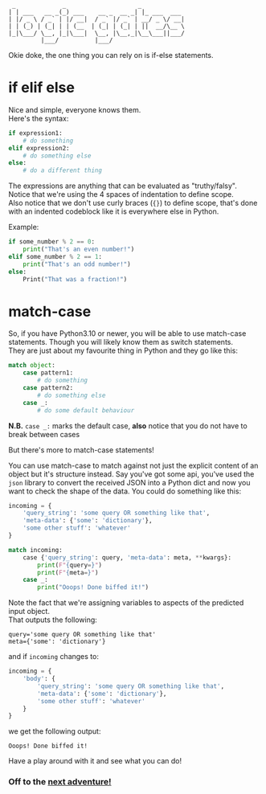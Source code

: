 ```
 _             _                    _            
| | ___   __ _(_) ___    __ _  __ _| |_ ___  ___ 
| |/ _ \ / _` | |/ __|  / _` |/ _` | __/ _ \/ __|
| | (_) | (_| | | (__  | (_| | (_| | ||  __/\__ \
|_|\___/ \__, |_|\___|  \__, |\__,_|\__\___||___/
         |___/          |___/    
```

Okie doke, the one thing you can rely on is if-else statements.  

# if elif else

Nice and simple, everyone knows them.  
Here's the syntax:
``` python
if expression1:
    # do something
elif expression2:
    # do something else
else:
    # do a different thing
```
The expressions are anything that can be evaluated as "truthy/falsy".  
Notice that we're using the 4 spaces of indentation to define scope.  
Also notice that we don't use curly braces (`{}`) to define scope, that's done with an indented codeblock like it is everywhere else in Python.

Example:
``` python
if some_number % 2 == 0:
    print("That's an even number!")
elif some_number % 2 == 1:
    print("That's an odd number!")
else:
    Print("That was a fraction!")
```

# match-case
So, if you have Python3.10 or newer, you will be able to use match-case statements. Though you will likely know them as switch statements.  
They are just about my favourite thing in Python and they go like this:
``` python
match object:
    case pattern1:
        # do something
    case pattern2:
        # do something else
    case _:
        # do some default behaviour
```
**N.B.** `case _:` marks the default case, **also** notice that you do not have to break between cases

But there's more to match-case statements!

You can use match-case to match against not just the explicit content of an object but it's structure instead. Say you've got some api, you've used the `json` library to convert the received JSON into a Python dict and now you want to check the shape of the data. You could do something like this:
```python
incoming = {
    'query_string': 'some query OR something like that',
    'meta-data': {'some': 'dictionary'},
    'some other stuff': 'whatever'
}

match incoming:
    case {'query_string': query, 'meta-data': meta, **kwargs}:
        print(F"{query=}")
        print(F"{meta=}")
    case _:
        print("Ooops! Done biffed it!")
```
Note the fact that we're assigning variables to aspects of the predicted input object.  
That outputs the following:
```
query='some query OR something like that'
meta={'some': 'dictionary'}
```
and if `incoming` changes to:
```python
incoming = {
    'body': {
        'query_string': 'some query OR something like that',
        'meta-data': {'some': 'dictionary'},
        'some other stuff': 'whatever'
    }
}
```
we get the following output:
```
Ooops! Done biffed it!
```

Have a play around with it and see what you can do!

### Off to the [next adventure!](./07_loops.md)